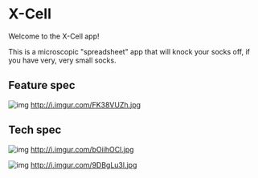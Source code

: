 # X-Cell

Welcome to the X-Cell app!

This is a microscopic "spreadsheet" app that will knock your socks off, if you have very, very small socks.

## Feature spec

![img](http://i.imgur.com/FK38VUZh.jpg)
http://i.imgur.com/FK38VUZh.jpg

## Tech spec

![img](http://i.imgur.com/bOiihOCl.jpg)
http://i.imgur.com/bOiihOCl.jpg

![img](http://i.imgur.com/9DBgLu3l.jpg)
http://i.imgur.com/9DBgLu3l.jpg

